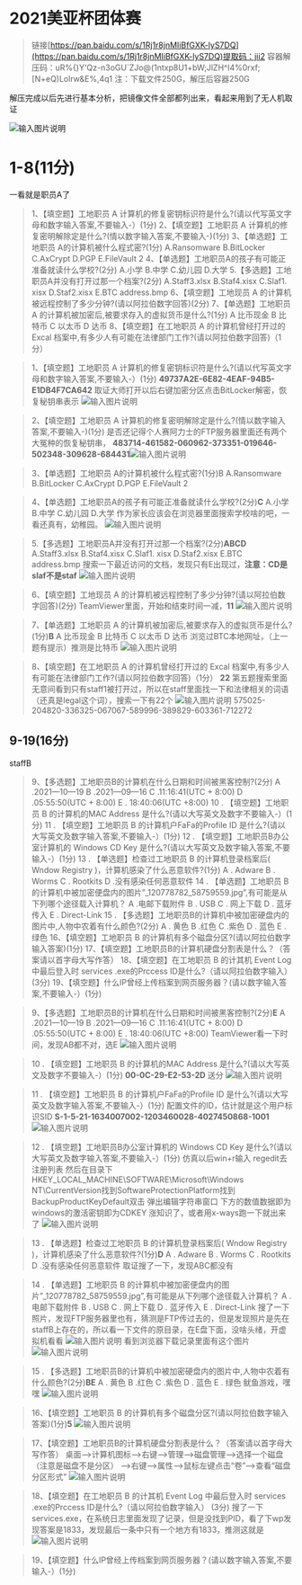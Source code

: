 

# 2021美亚杯团体赛

>
>链接[https://pan.baidu.com/s/1Rj1r8jnMIiBfGXK-lyS7DQ](https://pan.baidu.com/s/1Rj1r8jnMIiBfGXK-lyS7DQ)提取码：jii2
>容器解压码：uR%{)Y'Qz-n3oGU`ZJo@(1ntxp8U1+bW;JlZH^I4%0rxf;[N+eQ)Lolrw&E%,4q1
>注：下载文件250G，解压后容器250G

解压完成以后先进行基本分析，把镜像文件全部都列出来，看起来用到了无人机取证

![输入图片说明](/imgs/2022-11-08/Dcr0aZHSUxCjLvsq.jpeg)


# 1-8(11分)
一看就是职员A了
>1、【填空题】工地职员 A 计算机的修复密钥标识符是什么?(请以代写英文字母和数字输入答案,不要输入-）(1分)
>2、【填空题】工地职员 A 计算机的修复密明解除定是什么?(情以数字输入答案,不要输入-)(1分)
>3、【单选题】工地职员 A的计算机被什么程式密?(1分)
A.Ransomware
B.BitLocker
C.AxCrypt
D.PGP
E.FileVault 2
4、【单选题】工地职员A的孩子有可能正准备就读什么学校?(2分)
A.小学
B.中学
C.幼儿园
D.大学
5.【多选题】工地职员A并没有打开过那一个档案?(2分)
A.Staff3.xlsx
B.Staf4.xisx
C.Slaf1. xisx
D.Staf2.xisx
E.BTC address.bmp
6、【填空题】工地现员 A 的计算机被远程控制了多少分钟?(请以阿拉伯数字回答)(2分)
7、【单选题】工地职员 A 的计算机被加密后,被要求存入的虚拟货币是什么?(1分)
 A 比币现金
 B 比特币
 C 以太币
 D 达币
8、【填空题】在工地职员 A 的计算机曾经打开过的 Excal 档案中,有多少人有可能在法律部门工作?(请以阿拉伯数字回答)（1分）


>1、【填空题】工地职员 A 计算机的修复密钥标识符是什么?(请以代写英文字母和数字输入答案,不要输入-）(1分)
>**49737A2E-6E82-4EAF-94B5-E1DB4F7CA642**
>取证大师打开以后右键加密分区点击BitLocker解密，恢复秘钥串表示
>![输入图片说明](/imgs/2022-11-08/Ipisr2U2XKGXjE56.png)


>2、【填空题】工地职员 A 计算机的修复密明解除定是什么?(情以数字输入答案,不要输入-)(1分)
>是否还记得个人赛阿力士的FTP服务器里面还有两个大冤种的恢复秘钥串，
>**483714-461582-060962-373351-019646-502348-309628-684431**![输入图片说明](/imgs/2022-11-08/djXhTBjxQTIYCKKw.png)

>3、【单选题】工地职员 A的计算机被什么程式密?(1分)B
A.Ransomware
B.BitLocker
C.AxCrypt
D.PGP
E.FileVault 2


>4、【单选题】工地职员A的孩子有可能正准备就读什么学校?(2分)**C**
A.小学
B.中学
C.幼儿园
D.大学
>作为家长应该会在浏览器里面搜索学校啥的吧，一看还真有，幼稚园。
>![输入图片说明](/imgs/2022-11-08/EBrmNmQ8oV9So5Bn.png)

>5.【多选题】工地职员A并没有打开过那一个档案?(2分)**ABCD**
A.Staff3.xlsx
B.Staf4.xisx
C.Slaf1. xisx
D.Staf2.xisx
E.BTC address.bmp
>搜索一下最近访问的文档，发现只有E出现过，**注意：CD是slaf不是staf**
>![输入图片说明](/imgs/2022-11-08/CUeWuby4ORiKHyqs.png)

>6、【填空题】工地现员 A 的计算机被远程控制了多少分钟?(请以阿拉伯数字回答)(2分)
>TeamViewer里面，开始和结束时间一减，**11**
>![输入图片说明](/imgs/2022-11-08/vhZJxj9hfo0zONgf.png)

>7、【单选题】工地职员 A 的计算机被加密后,被要求存入的虚拟货币是什么?(1分)**B**
 A 比币现金
 B 比特币
 C 以太币
 D 达币
 >浏览过BTC本地网址，（上一题有提示）推测是比特币
 >![输入图片说明](/imgs/2022-11-08/XOG45Jtj0hZMhheN.png)


>8、【填空题】在工地职员 A 的计算机曾经打开过的 Excal 档案中,有多少人有可能在法律部门工作?(请以阿拉伯数字回答)（1分）
>**22**
>第五题搜索里面无意间看到只有staff1被打开过，所以在staff里面找一下和法律相关的词语（还真是legal这个词），搜索一下有22个
>![输入图片说明](/imgs/2022-11-08/65eRIVqWyGTTAMdH.png)
575025-204820-336325-067067-589996-389829-603361-712272
## 9-19(16分)
staffB
>9、【多选题】工地职员B的计算机在什么日期和时间被黑客控制?(2分)
A .2021—10—19
B .2021—09—16
C .11:16:41(UTC + 8:00)
D .05:55:50(UTC + 8:00)
E . 18:40:06(UTC +8:00)
10 . 【填空题】工地职员 B 的计算机的MAC Address 是什么?(请以大写英文及数字不要输入-）(1分)
11 . 【填空题】工地职员 B 的计算机户FaFa的Profile ID 是什么?(请以大写英文及数字输入答案,不要输入-）(1分) 
12 . 【填空题】工地职员B办公室计算机的 Windows CD Key 是什么?(请以大写英文及数字输入答案,不要输入-）(1分)
13 . 【单选题】检查过工地职员 B 的计算机登录档案后( Wndow Registry )，计算机感染了什么恶意软件?(1分)
A . Adware
B . Worms
C . Rootkits
D .没有感染任何恶意软件
14 . 【单选题】工地职员 B 的计算机中被加密便盘内的图片”_120778782_58759559.jpg”,有可能是从下列哪个途径载入计算机？
A .电邮下载附件
B . USB
C . 网上下载
D . 蓝牙传入
E . Direct-Link
15 . 【多选题】工地职员B的计算机中被加密硬盘内的图片中,人物中农着有什么颜色?(2分)
A . 黄色
B .红色
C .紫色
D . 蓝色
E . 绿色
16、【填空题】工地职员 B 的计算机有多个磁盘分区?(请以阿拉伯数字输入答案)(1分)
17、【填空题】工地职员B的计算机硬盘分割表是什么？（答案请以首字母大写作答）
18、【填空题】在工地职员 B 的计其机 Event Log 中最后登入时 services .exe的Prccess ID是什么?（请以阿拉伯数字输入） (3分) 
19、【填空题】什么IP曾经上传档案到网页服务器？(请以数字输入答案,不要输入-）(1分)

>9、【多选题】工地职员B的计算机在什么日期和时间被黑客控制?(2分)**E**
A .2021—10—19
B .2021—09—16
C .11:16:41(UTC + 8:00)
D .05:55:50(UTC + 8:00)
E . 18:40:06(UTC +8:00)
>TeamViewer看一下时间，发现AB都不对，选E
>![输入图片说明](/imgs/2022-11-08/iVL5TjPSC8EULvt3.png)


>10 . 【填空题】工地职员 B 的计算机的MAC Address 是什么?(请以大写英文及数字不要输入-）(1分)
>**00-0C-29-E2-53-2D**
>送分
>![输入图片说明](/imgs/2022-11-08/Lfh5v0moHqKvEP1P.png)


>11 . 【填空题】工地职员 B 的计算机户FaFa的Profile ID 是什么?(请以大写英文及数字输入答案,不要输入-）(1分) 
>配置文件的ID，估计就是这个用户标识SID
>**S-1-5-21-1634007002-1203460028-4027450868-1001**
>![输入图片说明](/imgs/2022-11-08/HVvN4EGeqNWGLfwS.png)

>12 . 【填空题】工地职员B办公室计算机的 Windows CD Key 是什么?(请以大写英文及数字输入答案,不要输入-）(1分)
>仿真以后win+r输入 regedit去注册列表
>然后在目录下HKEY_LOCAL_MACHINE\SOFTWARE\Microsoft\Windows NT\CurrentVersion找到SoftwareProtectionPlatform找到BackupProductKeyDefault双击
弹出编辑字符串窗口
下方的数值数据即为windows的激活密钥即为CDKEY
>涨知识了，或者用x-ways跑一下就出来了
>![输入图片说明](/imgs/2022-11-08/gh7XJxWbwI3Da0mV.png)


>13 . 【单选题】检查过工地职员 B 的计算机登录档案后( Wndow Registry )，计算机感染了什么恶意软件?(1分)**D**
A . Adware
B . Worms
C . Rootkits
D .没有感染任何恶意软件
>取证搜了一下，发现ABC都没有
>

>14 . 【单选题】工地职员 B 的计算机中被加密便盘内的图片”_120778782_58759559.jpg”,有可能是从下列哪个途径载入计算机？
A .电邮下载附件
B . USB
C . 网上下载
D . 蓝牙传入
E . Direct-Link
搜了一下照片，发现FTP服务器里也有，猜测是FTP传过去的，但是发现照片是先在staffB上存在的，所以看一下文件的原目录，在E盘下面，没啥头绪，开虚拟机看看
>![输入图片说明](/imgs/2022-11-08/R2h7XRLZdP9oeMMH.png)
>看到浏览器下载记录里面有这个图片
>![输入图片说明](/imgs/2022-11-08/Xa0xdDBD47gMNIFJ.png)



>15 . 【多选题】工地职员B的计算机中被加密硬盘内的图片中,人物中农着有什么颜色?(2分)**BE** 
A . 黄色
B .红色
C .紫色
D . 蓝色
E . 绿色
>鱿鱼游戏，嘿嘿
![输入图片说明](/imgs/2022-11-08/6Vhg16ckf3PxDEBe.png)

>16、【填空题】工地职员 B 的计算机有多个磁盘分区?(请以阿拉伯数字输入答案)(1分)**5**
>![输入图片说明](/imgs/2022-11-08/8JJXdfdzecAhOD9K.png)

>17、【填空题】工地职员B的计算机硬盘分割表是什么？（答案请以首字母大写作答）
>桌面–>计算机图标–>右键–>管理–>磁盘管理–>选择一个磁盘（注意是磁盘不是分区）
–>右键–>属性–>鼠标左键点击“卷”–>查看“磁盘分区形式”
>![输入图片说明](/imgs/2022-11-08/6fbPk8gHhiZEWOI2.png)

>18、【填空题】在工地职员 B 的计其机 Event Log 中最后登入时 services .exe的Prccess ID是什么?（请以阿拉伯数字输入） (3分) 
>搜了一下services.exe，在系统日志里面发现了记录，但是没找到PID，看了下wp发现答案是1833，发现最后一条中只有一个地方有1833，推测这就是
>![输入图片说明](/imgs/2022-11-08/OKz73qI23VRcpR7w.png)

>19、【填空题】什么IP曾经上传档案到网页服务器？(请以数字输入答案,不要输入-）(1分)
<!--stackedit_data:
eyJoaXN0b3J5IjpbNjc2NzA3MjM3LDE1MzU3MzIwMzEsLTE2NT
EyMDQyNCwtMjk4NTcyOTcyLC01MjE5OTY4NjYsLTY3MDU3MTEw
LC0xNjc3ODUzMTg5LC0xMDMyNzc4MzA1LC0xMTkwOTg5MTgsMT
gyNTQyNzI1LC02MDQzMjM0NDUsMTY1NjAxMDY5NywxMDg0NjEw
Mzg5XX0=
-->